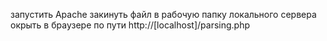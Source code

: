 запустить Apachе
закинуть файл в рабочую папку локального сервера
окрыть в браузере по пути http://[localhost]/parsing.php
